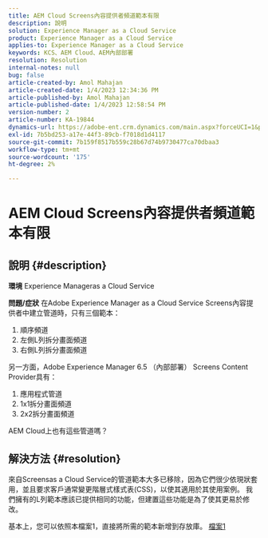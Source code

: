 ```yaml
---
title: AEM Cloud Screens內容提供者頻道範本有限
description: 說明
solution: Experience Manager as a Cloud Service
product: Experience Manager as a Cloud Service
applies-to: Experience Manager as a Cloud Service
keywords: KCS、AEM Cloud、AEM內部部署
resolution: Resolution
internal-notes: null
bug: false
article-created-by: Amol Mahajan
article-created-date: 1/4/2023 12:34:36 PM
article-published-by: Amol Mahajan
article-published-date: 1/4/2023 12:58:54 PM
version-number: 2
article-number: KA-19844
dynamics-url: https://adobe-ent.crm.dynamics.com/main.aspx?forceUCI=1&pagetype=entityrecord&etn=knowledgearticle&id=2c06cc21-2c8c-ed11-81ad-6045bd0061cb
exl-id: 7b5bd253-a17e-44f3-89cb-f7018d1d4117
source-git-commit: 7b159f8517b559c28b67d74b9730477ca70dbaa3
workflow-type: tm+mt
source-wordcount: '175'
ht-degree: 2%

---
```


# AEM Cloud Screens內容提供者頻道範本有限

## 說明 {#description}

<b>環境</b>
Experience Manageras a Cloud Service


<b>問題/症狀</b>
在Adobe Experience Manager as a Cloud Service Screens內容提供者中建立管道時，只有三個範本：

1. 順序頻道
2. 左側L列拆分畫面頻道
3. 右側L列拆分畫面頻道




另一方面，Adobe Experience Manager 6.5 （內部部署） Screens Content Provider具有：

1. 應用程式管道
2. 1x1拆分畫面頻道
3. 2x2拆分畫面頻道


AEM Cloud上也有這些管道嗎？


## 解決方法 {#resolution}


來自Screensas a Cloud Service的管道範本大多已移除，因為它們很少依現狀套用，並且要求客戶通常變更階層式樣式表(CSS)，以使其適用於其使用案例。
我們擁有的L列範本應該已提供相同的功能，但建置這些功能是為了使其更易於修改。

基本上，您可以依照本檔案1，直接將所需的範本新增到存放庫。
[檔案1](https://experienceleague.adobe.com/docs/experience-manager-screens/user-guide/developing/creating-custom-templates-multizone-layouts.html?lang=en)
